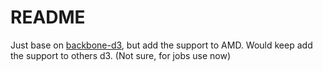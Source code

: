 # README
Just base on [backbone-d3](http://drsm79.github.com/Backbone-d3/), but add the
support to AMD. Would keep add the support to others d3. (Not sure, for jobs use now)
